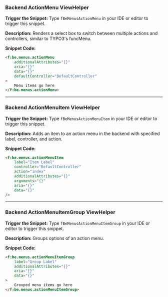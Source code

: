 ### Backend ActionMenu ViewHelper

**Trigger the Snippet:** Type `fBeMenusActionMenu` in your IDE or editor to trigger this snippet.

**Description:**
Renders a select box to switch between multiple actions and controllers, similar to TYPO3's funcMenu.

**Snippet Code:**

```html
<f:be.menus.actionMenu
    additionalAttributes="{}"
    aria="{}"
    data="{}"
    defaultController="DefaultController"
>
    Menu items go here
</f:be.menus.actionMenu>
```

---

### Backend ActionMenuItem ViewHelper

**Trigger the Snippet:** Type `fBeMenusActionMenuItem` in your IDE or editor to trigger this snippet.

**Description:**
Adds an item to an action menu in the backend with specified label, controller, and action.

**Snippet Code:**

```html
<f:be.menus.actionMenuItem
    label="Item Label"
    controller="DefaultController"
    action="index"
    additionalAttributes="{}"
    arguments="{}"
    aria="{}"
    data="{}"
/>
```

---

### Backend ActionMenuItemGroup ViewHelper

**Trigger the Snippet:** Type `fBeMenusActionMenuItemGroup` in your IDE or editor to trigger this snippet.

**Description:**
Groups options of an action menu.

**Snippet Code:**

```html
<f:be.menus.actionMenuItemGroup
    label="Group Label"
    additionalAttributes="{}"
    aria="{}"
    data="{}"
>
    Grouped menu items go here
</f:be.menus.actionMenuItemGroup>
```
